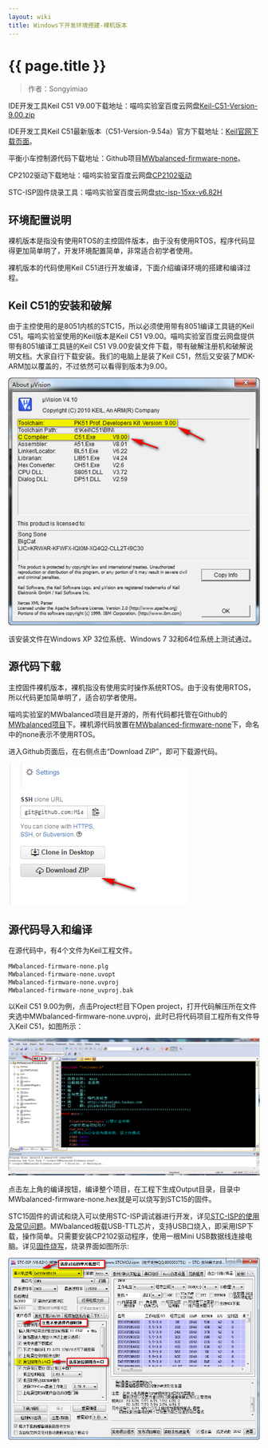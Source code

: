 ```yaml
---
layout: wiki
title: Windows下开发环境搭建-裸机版本
---
```


# {{ page.title }}

> 作者：Songyimiao

IDE开发工具Keil C51 V9.00下载地址：喵呜实验室百度云网盘[Keil-C51-Version-9.00.zip](http://pan.baidu.com/s/1kTKN5AZ)

IDE开发工具Keil C51最新版本（C51-Version-9.54a）官方下载地址：[Keil官网下载页面](https://www.keil.com/demo/eval/c51.htm)。

平衡小车控制源代码下载地址：Github项目[MWbalanced-firmware-none](https://github.com/MiaowLabs/MWbalanced-firmware-none)。

CP2102驱动下载地址：喵呜实验室百度云网盘[CP2102驱动](http://pan.baidu.com/s/1c08Q5AK)

STC-ISP固件烧录工具：喵呜实验室百度云网盘[stc-isp-15xx-v6.82H](http://pan.baidu.com/s/1bnBg2qN)

## 环境配置说明
裸机版本是指没有使用RTOS的主控固件版本，由于没有使用RTOS，程序代码显得更加简单明了，开发环境配置简单，非常适合初学者使用。

裸机版本的代码使用Keil C51进行开发编译，下面介绍编译环境的搭建和编译过程。

## Keil C51的安装和破解
由于主控使用的是8051内核的STC15，所以必须使用带有8051编译工具链的Keil C51。喵呜实验室使用的Keil版本是Keil C51 V9.00。喵呜实验室百度云网盘提供带有8051编译工具链的Keil C51 V9.00安装文件下载，带有破解注册机和破解说明文档。大家自行下载安装。我们的电脑上是装了Keil C51，然后又安装了MDK-ARM加以覆盖的，不过依然可以看得到版本为9.00。

![](/img/wiki/keil-version.png)

该安装文件在Windows XP 32位系统、Windows 7 32和64位系统上测试通过。

## 源代码下载
主控固件裸机版本，裸机指没有使用实时操作系统RTOS。由于没有使用RTOS，所以代码更加简单明了，适合初学者使用。

喵呜实验室的MWbalanced项目是开源的，所有代码都托管在Github的[MWbalanced项目](https://github.com/miaowlabs)下。裸机源代码放置在[MWbalanced-firmware-none](https://github.com/MiaowLabs/MWbalanced-firmware-none)下，命名中的none表示不使用RTOS。

进入Github页面后，在右侧点击“Download ZIP”，即可下载源代码。

![](/img/wiki/download-zip.png)

## 源代码导入和编译
在源代码中，有4个文件为Keil工程文件。

~~~
MWbalanced-firmware-none.plg
MWbalanced-firmware-none.uvopt
MWbalanced-firmware-none.uvproj
MWbalanced-firmware-none_uvproj.bak
~~~

以Keil C51 9.00为例，点击Project栏目下Open project，打开代码解压所在文件夹选中MWbalanced-firmware-none.uvproj，此时已将代码项目工程所有文件导入Keil C51，如图所示：

![](/img/wiki/keil-build.png)

点击左上角的编译按钮，编译整个项目，在工程下生成Output目录，目录中MWbalanced-firmware-none.hex就是可以烧写到STC15的固件。

STC15固件的调试和烧入可以使用STC-ISP调试器进行开发，详见[STC-ISP的使用及常见问题]()。MWbalanced板载USB-TTL芯片，支持USB口烧入，即采用ISP下载，操作简单。只需要安装CP2102驱动程序，使用一根Mini USB数据线连接电脑。详见[固件烧写]()，烧录界面如图所示:

![](/img/wiki/stc-isp-download.png)


